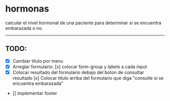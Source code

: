 # hormonas
calcular el nivel hormonal de una paciente para determinar si se encuentra embarazada o no.

---

## TODO:

- [x] Cambiar título por menu
- [x] Arreglar formulario:
  [x] colocar form-group y labels a cada input
- [x] Colocar resultado del formulario debajo del boton de consultar resultado
  [x] Colocar titulo arriba del formulario que diga "consulte si se encuentra embarazada"
- [] implementar footer